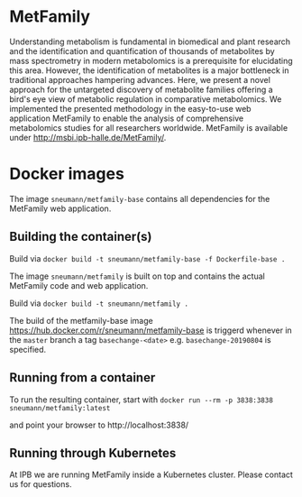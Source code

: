 # MetFamily
Understanding metabolism is fundamental in biomedical and plant research and the identification and quantification of thousands of metabolites by mass spectrometry in modern metabolomics is a prerequisite for elucidating this area. However, the identification of metabolites is a major bottleneck in traditional approaches hampering advances. Here, we present a novel approach for the untargeted discovery of metabolite families offering a bird's eye view of metabolic regulation in comparative metabolomics. We implemented the presented methodology in the easy-to-use web application MetFamily to enable the analysis of comprehensive metabolomics studies for all researchers worldwide.  MetFamily is available under http://msbi.ipb-halle.de/MetFamily/.

# Docker images
The image `sneumann/metfamily-base` contains all dependencies 
for the MetFamily web application.

## Building the container(s)
Build via `docker build -t sneumann/metfamily-base -f Dockerfile-base . `

The image `sneumann/metfamily` is built on top and contains 
the actual MetFamily code and web application. 

Build via `docker build -t sneumann/metfamily . `

The build of the metfamily-base image https://hub.docker.com/r/sneumann/metfamily-base is triggerd whenever in the `master` branch a tag `basechange-<date>` e.g. `basechange-20190804` is specified.

## Running from a container

To run the resulting container, start with 
`docker run --rm -p 3838:3838 sneumann/metfamily:latest`

and point your browser to http://localhost:3838/

## Running through Kubernetes

At IPB we are running MetFamily inside a Kubernetes cluster. 
Please contact us for questions.

